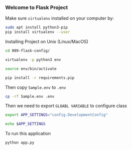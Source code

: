 ### Welcome to Flask Project

Make sure `virtualenv` installed on your computer by:

```bash
sudo apt install python3-pip
pip install virtualenv --user
```

Installing Project on Unix (Linux/MacOS)

```bash
cd 009-flask-config/

virtualenv -p python3 env

source env/bin/activate

pip install -r requirements.pip

```

Then copy `Sample.env` to `.env`
```bash
cp -rf Sample.env .env
```

Then we need to export `GLOABL VARIABLE` to configure class

```bash
export APP_SETTINGS="config.DevelopmentConfig"

echo $APP_SETTINGS
```

To run this application

```bash
python app.py
```